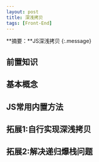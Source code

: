 ```yaml
---
layout: post
title: 深浅拷贝
tags: [Front-End]
---
```


**摘要：**JS深浅拷贝
{:.message}

## 前置知识

## 基本概念

## JS常用内置方法

## 拓展1:自行实现深浅拷贝

## 拓展2:解决递归爆栈问题
